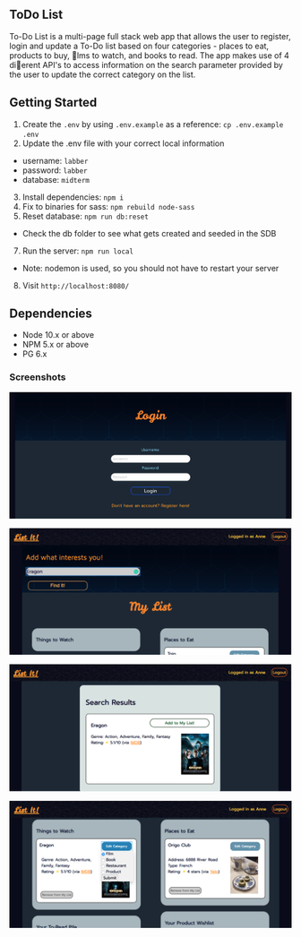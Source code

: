 ## ToDo List

To-Do List is a multi-page full stack web app that allows the user to register, login
and update a To-Do list based on four categories - places to eat, products to buy,
􀂁lms to watch, and books to read. The app makes use of 4 di􀁽erent API's to access
information on the search parameter provided by the user to update the correct
category on the list.


## Getting Started

1. Create the `.env` by using `.env.example` as a reference: `cp .env.example .env`
2. Update the .env file with your correct local information 
  - username: `labber` 
  - password: `labber` 
  - database: `midterm`
3. Install dependencies: `npm i`
4. Fix to binaries for sass: `npm rebuild node-sass`
5. Reset database: `npm run db:reset`
  - Check the db folder to see what gets created and seeded in the SDB
7. Run the server: `npm run local`
  - Note: nodemon is used, so you should not have to restart your server
8. Visit `http://localhost:8080/`

## Dependencies

- Node 10.x or above
- NPM 5.x or above
- PG 6.x

### Screenshots

!["Login Page"](https://github.com/FrankZou21/ToDoProject/blob/master/docs/Login.png?raw=true)

!["Front Page"](https://github.com/FrankZou21/ToDoProject/blob/master/docs/Main_Page.png?raw=true)

!["Search Result Page"](https://github.com/FrankZou21/ToDoProject/blob/master/docs/Search.png?raw=true)

!["Updated Front Page"](https://github.com/FrankZou21/ToDoProject/blob/master/docs/Result.png?raw=true)

